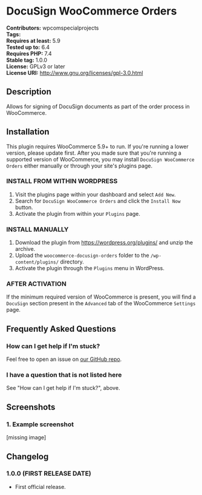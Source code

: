 # DocuSign WooCommerce Orders

**Contributors:** wpcomspecialprojects \
**Tags:** \
**Requires at least:** 5.9 \
**Tested up to:** 6.4 \
**Requires PHP:** 7.4 \
**Stable tag:** 1.0.0   \
**License:** GPLv3 or later \
**License URI:** http://www.gnu.org/licenses/gpl-3.0.html



## Description

Allows for signing of DocuSign documents as part of the order process in WooCommerce.

## Installation

This plugin requires WooCommerce 5.9+ to run. If you're running a lower version, please update first. After you made sure that you're running a supported version of WooCommerce, you may install `DocuSign WooCommerce Orders` either manually or through your site's plugins page.

### INSTALL FROM WITHIN WORDPRESS

1. Visit the plugins page within your dashboard and select `Add New`.
1. Search for `DocuSign WooCommerce Orders` and click the `Install Now` button.
1. Activate the plugin from within your `Plugins` page.

### INSTALL MANUALLY

1. Download the plugin from https://wordpress.org/plugins/ and unzip the archive.
1. Upload the `woocommerce-docusign-orders` folder to the `/wp-content/plugins/` directory.
1. Activate the plugin through the `Plugins` menu in WordPress.

### AFTER ACTIVATION

If the minimum required version of WooCommerce is present, you will find a `DocuSign` section present in the `Advanced` tab of the WooCommerce `Settings` page. 

## Frequently Asked Questions

### How can I get help if I'm stuck?

Feel free to open an issue on [our GitHub repo](https://github.com/a8cteam51/woocommerce-docusign-orders).

### I have a question that is not listed here

See "How can I get help if I'm stuck?", above.

## Screenshots

### 1. Example screenshot

[missing image]

## Changelog

### 1.0.0 (FIRST RELEASE DATE)

* First official release.
